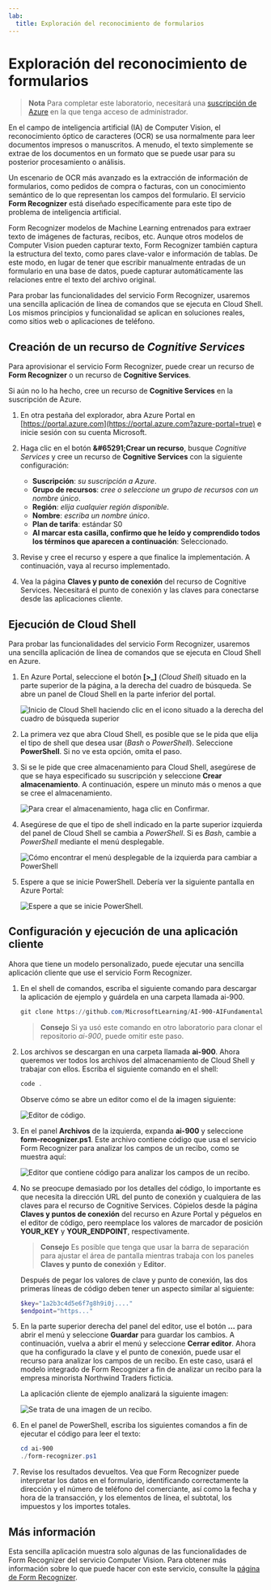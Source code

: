 ```yaml
---
lab:
  title: Exploración del reconocimiento de formularios
---
```


# <a name="explore-form-recognition"></a>Exploración del reconocimiento de formularios

> **Nota** Para completar este laboratorio, necesitará una [suscripción de Azure](https://azure.microsoft.com/free?azure-portal=true) en la que tenga acceso de administrador.

En el campo de inteligencia artificial (IA) de Computer Vision, el reconocimiento óptico de caracteres (OCR) se usa normalmente para leer documentos impresos o manuscritos. A menudo, el texto simplemente se extrae de los documentos en un formato que se puede usar para su posterior procesamiento o análisis.

Un escenario de OCR más avanzado es la extracción de información de formularios, como pedidos de compra o facturas, con un conocimiento semántico de lo que representan los campos del formulario. El servicio **Form Recognizer** está diseñado específicamente para este tipo de problema de inteligencia artificial.

Form Recognizer modelos de Machine Learning entrenados para extraer texto de imágenes de facturas, recibos, etc. Aunque otros modelos de Computer Vision pueden capturar texto, Form Recognizer también captura la estructura del texto, como pares clave-valor e información de tablas. De este modo, en lugar de tener que escribir manualmente entradas de un formulario en una base de datos, puede capturar automáticamente las relaciones entre el texto del archivo original. 

Para probar las funcionalidades del servicio Form Recognizer, usaremos una sencilla aplicación de línea de comandos que se ejecuta en Cloud Shell. Los mismos principios y funcionalidad se aplican en soluciones reales, como sitios web o aplicaciones de teléfono.

## <a name="create-a-cognitive-services-resource"></a>Creación de un recurso de *Cognitive Services*

Para aprovisionar el servicio Form Recognizer, puede crear un recurso de **Form Recognizer** o un recurso de **Cognitive Services**.

Si aún no lo ha hecho, cree un recurso de **Cognitive Services** en la suscripción de Azure.

1. En otra pestaña del explorador, abra Azure Portal en [https://portal.azure.com](https://portal.azure.com?azure-portal=true) e inicie sesión con su cuenta Microsoft.

1. Haga clic en el botón **&amp;#65291;Crear un recurso**, busque *Cognitive Services* y cree un recurso de **Cognitive Services** con la siguiente configuración:
    - **Suscripción**: *su suscripción a Azure*.
    - **Grupo de recursos**: *cree o seleccione un grupo de recursos con un nombre único*.
    - **Región**: *elija cualquier región disponible*.
    - **Nombre**: *escriba un nombre único*.
    - **Plan de tarifa**: estándar S0
    - **Al marcar esta casilla, confirmo que he leído y comprendido todos los términos que aparecen a continuación**: Seleccionado.

1. Revise y cree el recurso y espere a que finalice la implementación. A continuación, vaya al recurso implementado.

1. Vea la página **Claves y punto de conexión** del recurso de Cognitive Services. Necesitará el punto de conexión y las claves para conectarse desde las aplicaciones cliente.

## <a name="run-cloud-shell"></a>Ejecución de Cloud Shell

Para probar las funcionalidades del servicio Form Recognizer, usaremos una sencilla aplicación de línea de comandos que se ejecuta en Cloud Shell en Azure. 

1. En Azure Portal, seleccione el botón **[>_]** (*Cloud Shell*) situado en la parte superior de la página, a la derecha del cuadro de búsqueda. Se abre un panel de Cloud Shell en la parte inferior del portal. 

    ![Inicio de Cloud Shell haciendo clic en el icono situado a la derecha del cuadro de búsqueda superior](media/analyze-receipts/powershell-portal-guide-1.png)

1. La primera vez que abra Cloud Shell, es posible que se le pida que elija el tipo de shell que desea usar (*Bash* o *PowerShell*). Seleccione **PowerShell**. Si no ve esta opción, omita el paso.  

1. Si se le pide que cree almacenamiento para Cloud Shell, asegúrese de que se haya especificado su suscripción y seleccione **Crear almacenamiento**. A continuación, espere un minuto más o menos a que se cree el almacenamiento.

    ![Para crear el almacenamiento, haga clic en Confirmar.](media/analyze-receipts/powershell-portal-guide-2.png)

1. Asegúrese de que el tipo de shell indicado en la parte superior izquierda del panel de Cloud Shell se cambia a *PowerShell*. Si es *Bash*, cambie a *PowerShell* mediante el menú desplegable.

    ![Cómo encontrar el menú desplegable de la izquierda para cambiar a PowerShell](media/analyze-receipts/powershell-portal-guide-3.png) 

1. Espere a que se inicie PowerShell. Debería ver la siguiente pantalla en Azure Portal:  

    ![Espere a que se inicie PowerShell.](media/analyze-receipts/powershell-prompt.png) 

## <a name="configure-and-run-a-client-application"></a>Configuración y ejecución de una aplicación cliente

Ahora que tiene un modelo personalizado, puede ejecutar una sencilla aplicación cliente que use el servicio Form Recognizer.

1. En el shell de comandos, escriba el siguiente comando para descargar la aplicación de ejemplo y guárdela en una carpeta llamada ai-900.

    ```PowerShell
    git clone https://github.com/MicrosoftLearning/AI-900-AIFundamentals ai-900
    ```

    >**Consejo** Si ya usó este comando en otro laboratorio para clonar el repositorio *ai-900*, puede omitir este paso.

1. Los archivos se descargan en una carpeta llamada **ai-900**. Ahora queremos ver todos los archivos del almacenamiento de Cloud Shell y trabajar con ellos. Escriba el siguiente comando en el shell:

    ```PowerShell
    code .
    ```

    Observe cómo se abre un editor como el de la imagen siguiente: 

    ![Editor de código.](media/analyze-receipts/powershell-portal-guide-4.png)

1. En el panel **Archivos** de la izquierda, expanda **ai-900** y seleccione **form-recognizer.ps1**. Este archivo contiene código que usa el servicio Form Recognizer para analizar los campos de un recibo, como se muestra aquí:

    ![Editor que contiene código para analizar los campos de un recibo.](media/analyze-receipts/recognize-receipt-code.png)

1. No se preocupe demasiado por los detalles del código, lo importante es que necesita la dirección URL del punto de conexión y cualquiera de las claves para el recurso de Cognitive Services. Cópielos desde la página **Claves y puntos de conexión** del recurso en Azure Portal y péguelos en el editor de código, pero reemplace los valores de marcador de posición **YOUR_KEY** y **YOUR_ENDPOINT**, respectivamente.

    > **Consejo** Es posible que tenga que usar la barra de separación para ajustar el área de pantalla mientras trabaja con los paneles **Claves y punto de conexión** y **Editor**.

    Después de pegar los valores de clave y punto de conexión, las dos primeras líneas de código deben tener un aspecto similar al siguiente:

    ```PowerShell
    $key="1a2b3c4d5e6f7g8h9i0j...."    
    $endpoint="https..."
    ```

1. En la parte superior derecha del panel del editor, use el botón **...** para abrir el menú y seleccione **Guardar** para guardar los cambios. A continuación, vuelva a abrir el menú y seleccione **Cerrar editor**. Ahora que ha configurado la clave y el punto de conexión, puede usar el recurso para analizar los campos de un recibo. En este caso, usará el modelo integrado de Form Recognizer a fin de analizar un recibo para la empresa minorista Northwind Traders ficticia.

    La aplicación cliente de ejemplo analizará la siguiente imagen:

    ![Se trata de una imagen de un recibo.](media/analyze-receipts/receipt.jpg)

1. En el panel de PowerShell, escriba los siguientes comandos a fin de ejecutar el código para leer el texto:

    ```PowerShell
    cd ai-900
    ./form-recognizer.ps1
    ```

1. Revise los resultados devueltos. Vea que Form Recognizer puede interpretar los datos en el formulario, identificando correctamente la dirección y el número de teléfono del comerciante, así como la fecha y hora de la transacción, y los elementos de línea, el subtotal, los impuestos y los importes totales.

## <a name="learn-more"></a>Más información

Esta sencilla aplicación muestra solo algunas de las funcionalidades de Form Recognizer del servicio Computer Vision. Para obtener más información sobre lo que puede hacer con este servicio, consulte la [página de Form Recognizer](https://docs.microsoft.com/azure/applied-ai-services/form-recognizer/overview).
